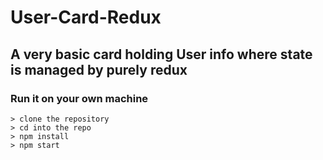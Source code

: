 # User-Card-Redux

## A very basic card holding User info where state is managed by purely redux

### Run it on your own machine
```
> clone the repository 
> cd into the repo 
> npm install 
> npm start 
```
